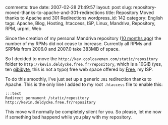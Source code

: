 comments: true
date: 2007-02-28 21:49:57
layout: post
slug: repository-moved-thanks-to-apache-and-301-redirections
title: Repository Moved thanks to Apache and 301 Redirections
wordpress_id: 142
category: English
tags: Apache, Blog, Hosting, htaccess, ISP, Linux, Mandriva, Repository, RPM, urpmi, Web

Since the creation of my personal Mandriva repository ([10 months ago](http://kevin.deldycke.com/2006/04/new-repository-for-mandriva-2006/)) the number of my RPMs did not cease to increase. Currently all RPMs and SRPMs from 2006.0 and 2007.0 take 383MiB of space.

So I decided to move the `http://kev.coolcavemen.com/static/repository` folder to `http://kevin.deldycke.free.fr/repository`, which is a 10GiB (yes, ten [gibibyte](http://en.wikipedia.org/wiki/Gibibyte), this is not a typo) free web space offered by [Free](http://free.fr), my ISP.

To do this smoothly, I've just set up a generic `301` redirection thanks to Apache. This is the only line I added to my root `.htaccess` file to enable this:

    
    :::text
    Redirect permanent /static/repository http://kevin.deldycke.free.fr/repository
    



This move will normally be completely silent for you. So please, let me now if something bad happend while you play with my repository.
